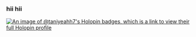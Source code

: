 ### hii hii

[![An image of @taniyeahh7's Holopin badges, which is a link to view their full Holopin profile](https://holopin.me/taniyeahh7)](https://holopin.io/@taniyeahh7)

<!--
**taniyeahh7/taniyeahh7** is a ✨ _special_ ✨ repository because its `README.md` (this file) appears on your GitHub profile.

Here are some ideas to get you started:

- 🔭 I’m currently working on ...
- 🌱 I’m currently learning ...
- 👯 I’m looking to collaborate on ...
- 🤔 I’m looking for help with ...
- 💬 Ask me about ...
- 📫 How to reach me: ...
- 😄 Pronouns: ...
- ⚡ Fun fact: ...
-->
